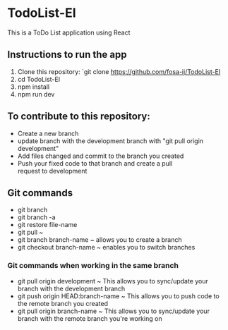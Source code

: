 # TodoList-EI
This is a ToDo List application using React

## Instructions to run the app
1. Clone this repository: `git clone https://github.com/fosa-ij/TodoList-EI
2. cd TodoList-EI
3. npm install
4. npm run dev

## To contribute to this repository: 
- Create a new branch 
- update branch with the development branch with "git pull origin development"
- Add files changed and commit to the branch you created 
- Push your fixed code to that branch and create a pull request to development

## Git commands 
- git branch 
- git branch -a
- git restore file-name
- git pull ~ 
- git branch branch-name ~ allows you to create a branch
- git checkout branch-name ~ enables you to switch branches


### Git commands when working in the same branch 
- git pull origin development ~ This allows you to sync/update your branch with the development branch
- git push origin HEAD:branch-name ~ This allows you to push code to the remote branch you created
- git pull origin branch-name ~ This allows you to sync/update your branch with the remote branch you're working on